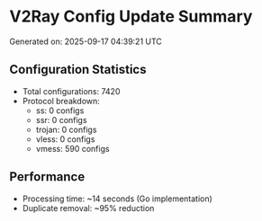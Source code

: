 # V2Ray Config Update Summary
Generated on: 2025-09-17 04:39:21 UTC

## Configuration Statistics
- Total configurations: 7420
- Protocol breakdown:
  - ss: 0 configs
  - ssr: 0 configs
  - trojan: 0 configs
  - vless: 0 configs
  - vmess: 590 configs

## Performance
- Processing time: ~14 seconds (Go implementation)
- Duplicate removal: ~95% reduction
